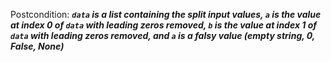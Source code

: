 Postcondition: ***`data` is a list containing the split input values, `a` is the value at index 0 of `data` with leading zeros removed, `b` is the value at index 1 of `data` with leading zeros removed, and `a` is a falsy value (empty string, 0, False, None)***